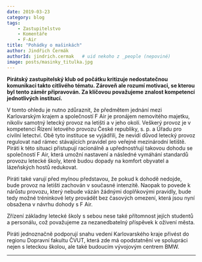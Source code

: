 ```yaml
---
date: 2019-03-23
category: blog
tags:
    - Zastupitelstvo
    - Komentáře
    - F-Air
title: "Pohádky o mašinkách"
author: Jindřich Čermák
authorId: jindrich.cermak   # uid nekoho z _people (nepoviné)
image: posts/masinky_titulka.jpg
---
```

**Pirátský zastupitelský klub od počátku kritizuje nedostatečnou komunikaci takto citlivého tématu. Zároveň ale rozumí motivaci, se kterou byl tento záměr připravován. Za klíčovou považujeme znalost kompetencí jednotlivých institucí.** 

V tomto ohledu je nutno zdůraznit, že předmětem jednání mezi Karlovarským krajem a společností F Air je pronájem nemovitého majetku, nikoliv samotný letecký provoz na letišti a v jeho okolí. Veškerý provoz je v kompetenci Řízení letového provozu České republiky, s. p. a Úřadu pro civilní letectví. Obě tyto instituce se vyjádřili, že nevidí důvod letecký provoz regulovat nad rámec stávajících pravidel pro veřejné mezinárodní letiště. Piráti k této situaci přistupují racionálně a upřednostňují takovou dohodu se společností F Air, která umožní nastavení a následné vymáhání standardů provozu letecké školy, které budou dopady na komfort obyvatel a lázeňských hostů redukovat.

  

Piráti také varují před mylnou představou, že pokud k dohodě nedojde, bude provoz na letišti zachován v současné intenzitě. Naopak to povede k nárůstu provozu, který nebude vázán žádnými doplňkovými pravidly, bude tedy možné tréninkové lety provádět bez časových omezení, která jsou nyní obsažena v návrhu dohody s F Air.

  

Zřízení základny letecké školy s sebou nese také přítomnost jejích studentů a personálu, což považujeme za nezanedbatelný příspěvek k oživení města.

  

Piráti jednoznačně podporují snahu vedení Karlovarského kraje přivést do regionu Dopravní fakultu ČVUT, která zde má opodstatnění ve spolupráci nejen s leteckou školou, ale také budoucím vývojovým centrem BMW.

- - - 
